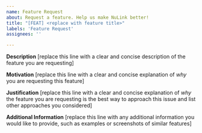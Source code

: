 ```yaml
---
name: Feature Request
about: Request a feature. Help us make NuLink better!
title: "[FEAT] <replace with feature title>"
labels: 'Feature Request'
assignees: ''

---
```


**Description**
[replace this line with a clear and concise description of the feature you are requesting]

**Motivation**
[replace this line with a clear and concise explanation of _why_ you are requesting this feature]

**Justification**
[replace this line with a clear and concise explanation of _why_ the feature you are requesting is the best way to approach this issue and list other approaches you considered]

**Additional Information**
[replace this line with any additional information you would like to provide, such as examples or screenshots of similar features]
